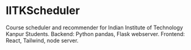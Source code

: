 # IITKScheduler
Course scheduler and recommender for Indian Institute of Technology Kanpur Students.
Backend: Python pandas, Flask webserver.
Frontend: React, Tailwind, node server. 
